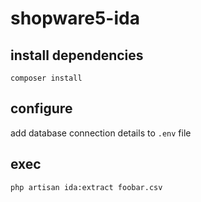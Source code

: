 # shopware5-ida

## install dependencies
`composer install`
## configure
add database connection details to `.env` file
## exec
`php artisan ida:extract foobar.csv`
